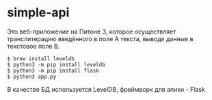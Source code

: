 # simple-api

Это веб-приложение на Питоне 3, которое осуществляет транслитерацию введённого в поле А текста, выводя данные в текстовое поле B.

```
$ brew install leveldb
$ python3 -m pip install leveldb
$ python3 -m pip install flask
$ python3 app.py
```

В качестве БД используется LevelDB, фреймворк для апихи - Flask
